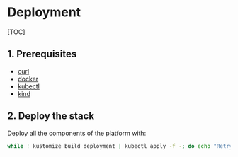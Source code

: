 <h1>Deployment</h1>

[TOC]

## 1. Prerequisites

- [curl](https://curl.se/)
- [docker](https://docs.docker.com/engine/install/ubuntu/)
- [kubectl](https://kubernetes.io/docs/tasks/tools/install-kubectl-linux/)
- [kind](https://kind.sigs.k8s.io/docs/user/quick-start/#installation)

## 2. Deploy the stack

Deploy all the components of the platform with:

```bash
while ! kustomize build deployment | kubectl apply -f -; do echo "Retrying to apply resources"; sleep 10; done
```

